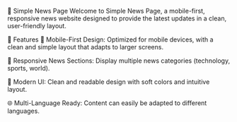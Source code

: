 📢 Simple News Page
Welcome to Simple News Page, a mobile-first, responsive news website designed to provide the latest updates in a clean, user-friendly layout.


🚀 Features
📱 Mobile-First Design: Optimized for mobile devices, with a clean and simple layout that adapts to larger screens.

📰 Responsive News Sections: Display multiple news categories (technology, sports, world).

🎨 Modern UI: Clean and readable design with soft colors and intuitive layout.

🌐 Multi-Language Ready: Content can easily be adapted to different languages.
